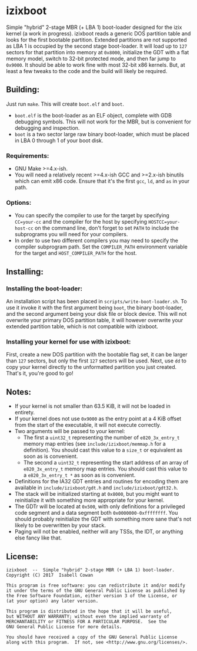 <!-- READEME.md -->
# izixboot
Simple "hybrid" 2-stage MBR (+ LBA 1) boot-loader designed for the izix kernel (a work in progress).
izixboot reads a generic DOS partition table and looks for the first bootable partition.
Extended partitions are not supported as LBA 1 is occupied by the second stage boot-loader.
It will load up to `127` sectors for that partition into memory at `0x8000`, initialize the GDT with a flat memory model, switch to 32-bit protected mode, and then far jump to `0x9000`.
It should be able to work fine with most 32-bit x86 kernels.  But, at least a few tweaks to the code and the build will likely be required.

## Building:
Just run `make`.
This will create `boot.elf` and `boot`.
* `boot.elf` is the boot-loader as an ELF object, complete with GDB debugging symbols.
   This will not work for the MBR, but is convenient for debugging and inspection.
* `boot` is a two sector large raw binary boot-loader, which must be placed in LBA 0 through 1 of your boot disk.
### Requirements:
* GNU Make >=4.x-ish.
* You will need a relatively recent >=4.x-ish GCC and >=2.x-ish binutils which can emit x86 code.
  Ensure that it's the first `gcc`, `ld`, and `as` in your path.
### Options:
* You can specify the compiler to use for the target by specifying `CC=your-cc` and the compiler for the host by specifying `HOSTCC=your-host-cc` on the command line, don't forget to set `PATH` to include the subprograms you will need for your compilers.
* In order to use two different compilers you may need to specify the compiler subprogram path.  Set the `COMPILER_PATH` environment variable for the target and `HOST_COMPILER_PATH` for the host.

## Installing:
### Installing the boot-loader:
An installation script has been placed in `scripts/write-boot-loader.sh`.
To use it invoke it with the first argument being `boot`, the binary boot-loader, and the second argument being your disk file or block device.
This will not overwrite your primary DOS partition table, it will however overwrite your extended partition table, which is not compatible with izixboot.
### Installing your kernel for use with izixboot:
First, create a new DOS partition with the bootable flag set, it can be larger than `127` sectors, but only the first `127` sectors will be used.
Next, use `dd` to copy your kernel directly to the unformatted partition you just created.
That's it, you're good to go!

## Notes:
* If your kernel is not smaller than 63.5 KiB, it will not be loaded in entirety.
* If your kernel does not use `0x9000` as the entry point at a 4 KiB offset from the start of the executable, it will not execute correctly.
* Two arguments will be passed to your kernel:
  * The first a `uint32_t` representing the number of `e820_3x_entry_t` memory map entries (see `include/izixboot/memmap.h` for a definition).  You should cast this value to a `size_t` or equivalent as soon as is convenient.
  * The second a `uint32_t` representing the start address of an array of `e820_3x_entry_t` memory map entries.  You should cast this value to a `e820_3x_entry_t *` as soon as is convenient.
* Definitions for the IA32 GDT entries and routines for encoding them are available in `include/izixboot/gdt.h` and `include/izixboot/gdt32.h`.
* The stack will be initialized starting at `0x8000`, but you might want to reinitialize it with something more appropriate for your kernel.
* The GDTr will be located at `0x500`, with only definitions for a privileged code segment and a data segment both `0x0000000-0xffffffff`.  You should probably reinitialize the GDT with something more sane that's not likely to be overwritten by your stack.
* Paging will not be enabled, neither will any TSSs, the IDT, or anything else fancy like that.

## License:
```
izixboot  --  Simple "hybrid" 2-stage MBR (+ LBA 1) boot-loader.
Copyright (C) 2017  Isabell Cowan

This program is free software: you can redistribute it and/or modify
it under the terms of the GNU General Public License as published by
the Free Software Foundation, either version 3 of the License, or
(at your option) any later version.

This program is distributed in the hope that it will be useful,
but WITHOUT ANY WARRANTY; without even the implied warranty of
MERCHANTABILITY or FITNESS FOR A PARTICULAR PURPOSE.  See the
GNU General Public License for more details.

You should have received a copy of the GNU General Public License
along with this program.  If not, see <http://www.gnu.org/licenses/>.
```
<!-- vim: set ts=2 sw=2 et syn=markdown: -->
